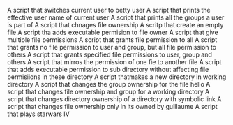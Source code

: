 A script that switches current user to betty user
A script that prints the effective user name of current user
A script that prints all the groups a user is part of
A script that chnages file ownership
A scritp that create an empty file
A script tha adds executable permision to file owner
A script that give multiple file permissions
A script that grants file permission to all
A script that grants no file permission to user and group, but all file permission to others
A script that grants specified file permissions to user, group and others
A script that mirros the permission of one fie to another file
A script that adds executable permission to sub directory without affecting file permisiions in these directory
A script thatmakes a new directory in working directory
A script that changes the group ownership for the file hello
A script that changes file ownership and group for a working directory
A script that changes directory ownership of a directory with symbolic link
A script that changes file ownership only in its owned by guillaume
A script that plays starwars IV
